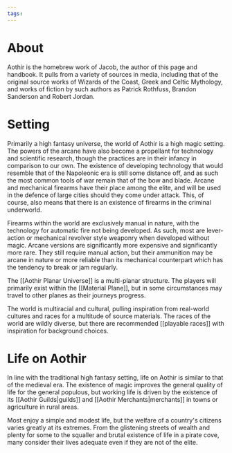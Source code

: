 ```yaml
---
tags:
---
```

# About
Aothir is the homebrew work of Jacob, the author of this page and handbook. It pulls from a variety of sources in media, including that of the original source works of Wizards of the Coast, Greek and Celtic Mythology, and works of fiction by such authors as Patrick Rothfuss, Brandon Sanderson and Robert Jordan.
# Setting
Primarily a high fantasy universe, the world of Aothir is a high magic setting. The powers of the arcane have also become a propellant for technology and scientific research, though the practices are in their infancy in comparison to our own. The existence of developing technology that would resemble that of the Napoleonic era is still some distance off, and as such the most common tools of war remain that of the bow and blade. Arcane and mechanical firearms have their place among the elite, and will be used in the defence of large cities should they come under attack. This, of course, also means that there is an existence of firearms in the criminal underworld.

Firearms within the world are exclusively manual in nature, with the technology for automatic fire not being developed. As such, most are lever-action or mechanical revolver style weaponry when developed without magic. Arcane versions are significantly more expensive and significantly more rare. They still require manual action, but their ammunition may be arcane in nature or more reliable than its mechanical counterpart which has the tendency to break or jam regularly.

The [[Aothir Planar Universe]] is a multi-planar structure. The players will primarily exist within the [[Material Plane]], but in some circumstances may travel to other planes as their journeys progress.

The world is multiracial and cultural, pulling inspiration from real-world cultures and races for a multitude of source materials. The races of the world are wildly diverse, but there are recommended [[playable races]] with inspiration for background choices.
# Life on Aothir
In line with the traditional high fantasy setting, life on Aothir is similar to that of the medieval era. The existence of magic improves the general quality of life for the general populous, but working life is driven by the existence of its [[Aothir Guilds|guilds]] and [[Aothir Merchants|merchants]] in towns or agriculture in rural areas.

Most enjoy a simple and modest life, but the welfare of a country's citizens varies greatly at its extremes. From the glistening streets of wealth and plenty for some to the squaller and brutal existence of life in a pirate cove, many consider their lives adequate even if they are not of the elite.